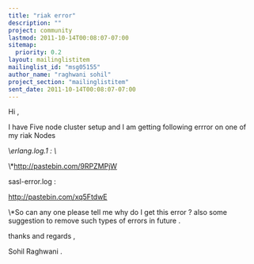 ```yaml
---
title: "riak error"
description: ""
project: community
lastmod: 2011-10-14T00:08:07-07:00
sitemap:
  priority: 0.2
layout: mailinglistitem
mailinglist_id: "msg05155"
author_name: "raghwani sohil"
project_section: "mailinglistitem"
sent_date: 2011-10-14T00:08:07-07:00
---
```



Hi ,

I have Five node cluster setup and I am getting following errror on one of
my riak Nodes

\\*erlang.log.1 : \\*

\\*http://pastebin.com/9RPZMPjW

sasl-error.log :

http://pastebin.com/xq5FtdwE

\\*So can any one please tell me why do I get this error ?
also some suggestion to remove such types of errors in future .

thanks and regards ,

Sohil Raghwani .
